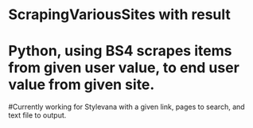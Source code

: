 # ScrapingVariousSites with result
# Python, using BS4 scrapes items from given user value, to end user value from given site.
#Currently working for Stylevana with a given link, pages to search, and text file to output.
